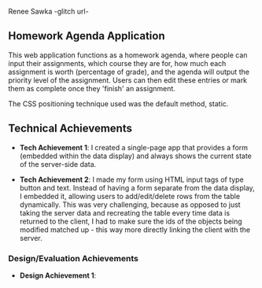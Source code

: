 Renee Sawka -glitch url-

## Homework Agenda Application
This web application functions as a homework agenda, where people can input their assignments, which course they are for, how much each assignment is worth (percentage of grade), and the agenda will output the priority level of the assignment. Users can then edit these entries or mark them as complete once they 'finish' an assignment.

The CSS positioning technique used was the default method, static.


## Technical Achievements
- **Tech Achievement 1**: I created a single-page app that provides a form (embedded within the data display) and always shows the current state of the server-side data.

- **Tech Achievement 2**: I made my form using HTML input tags of type button and text. Instead of having a form separate from the data display, I embedded it, allowing users to add/edit/delete rows from the table dynamically. This was very challenging, because as opposed to just taking the server data and recreating the table every time data is returned to the client, I had to make sure the ids of the objects being modified matched up - this way more directly linking the client with the server.

### Design/Evaluation Achievements
- **Design Achievement 1**: 
